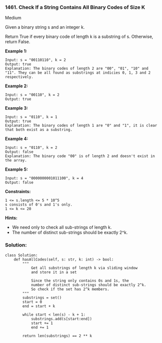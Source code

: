 ### 1461. Check If a String Contains All Binary Codes of Size K
Medium

Given a binary string s and an integer k.

Return True if every binary code of length k is a substring of s. Otherwise, return False.


**Example 1:**
```
Input: s = "00110110", k = 2
Output: true
Explanation: The binary codes of length 2 are "00", "01", "10" and "11". They can be all found as substrings at indicies 0, 1, 3 and 2 respectively.
```

**Example 2:**
```
Input: s = "00110", k = 2
Output: true
```

**Example 3:**
```
Input: s = "0110", k = 1
Output: true
Explanation: The binary codes of length 1 are "0" and "1", it is clear that both exist as a substring. 
```

**Example 4:**
```
Input: s = "0110", k = 2
Output: false
Explanation: The binary code "00" is of length 2 and doesn't exist in the array.
```

**Example 5:**
```
Input: s = "0000000001011100", k = 4
Output: false
``` 

**Constraints:**
```
1 <= s.length <= 5 * 10^5
s consists of 0's and 1's only.
1 <= k <= 20
```

**Hints:**
- We need only to check all sub-strings of length k.
- The number of distinct sub-strings should be exactly 2^k.

### Solution:
```
class Solution:
    def hasAllCodes(self, s: str, k: int) -> bool:
        """
            Get all substrings of length k via sliding window
            and store it in a set
            
            Since the string only contains 0s and 1s, the
            number of distinct sub-strings should be exactly 2^k.
            So check if the set has 2^k members.
        """
        substrings = set()
        start = 0
        end = start + k
        
        while start < len(s) - k + 1:
            substrings.add(s[start:end])
            start += 1
            end += 1
        
        return len(substrings) == 2 ** k
        
```

